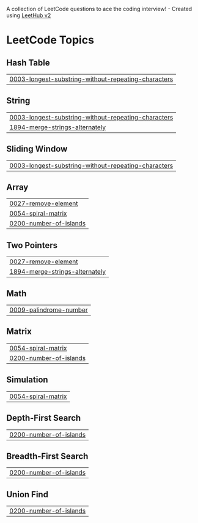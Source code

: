 A collection of LeetCode questions to ace the coding interview! - Created using [LeetHub v2](https://github.com/arunbhardwaj/LeetHub-2.0)
<!---LeetCode Topics Start-->
# LeetCode Topics
## Hash Table
|  |
| ------- |
| [0003-longest-substring-without-repeating-characters](https://github.com/Ahrakshith/DSA-Repo/tree/master/0003-longest-substring-without-repeating-characters) |
## String
|  |
| ------- |
| [0003-longest-substring-without-repeating-characters](https://github.com/Ahrakshith/DSA-Repo/tree/master/0003-longest-substring-without-repeating-characters) |
| [1894-merge-strings-alternately](https://github.com/Ahrakshith/DSA-Repo/tree/master/1894-merge-strings-alternately) |
## Sliding Window
|  |
| ------- |
| [0003-longest-substring-without-repeating-characters](https://github.com/Ahrakshith/DSA-Repo/tree/master/0003-longest-substring-without-repeating-characters) |
## Array
|  |
| ------- |
| [0027-remove-element](https://github.com/Ahrakshith/DSA-Repo/tree/master/0027-remove-element) |
| [0054-spiral-matrix](https://github.com/Ahrakshith/DSA-Repo/tree/master/0054-spiral-matrix) |
| [0200-number-of-islands](https://github.com/Ahrakshith/DSA-Repo/tree/master/0200-number-of-islands) |
## Two Pointers
|  |
| ------- |
| [0027-remove-element](https://github.com/Ahrakshith/DSA-Repo/tree/master/0027-remove-element) |
| [1894-merge-strings-alternately](https://github.com/Ahrakshith/DSA-Repo/tree/master/1894-merge-strings-alternately) |
## Math
|  |
| ------- |
| [0009-palindrome-number](https://github.com/Ahrakshith/DSA-Repo/tree/master/0009-palindrome-number) |
## Matrix
|  |
| ------- |
| [0054-spiral-matrix](https://github.com/Ahrakshith/DSA-Repo/tree/master/0054-spiral-matrix) |
| [0200-number-of-islands](https://github.com/Ahrakshith/DSA-Repo/tree/master/0200-number-of-islands) |
## Simulation
|  |
| ------- |
| [0054-spiral-matrix](https://github.com/Ahrakshith/DSA-Repo/tree/master/0054-spiral-matrix) |
## Depth-First Search
|  |
| ------- |
| [0200-number-of-islands](https://github.com/Ahrakshith/DSA-Repo/tree/master/0200-number-of-islands) |
## Breadth-First Search
|  |
| ------- |
| [0200-number-of-islands](https://github.com/Ahrakshith/DSA-Repo/tree/master/0200-number-of-islands) |
## Union Find
|  |
| ------- |
| [0200-number-of-islands](https://github.com/Ahrakshith/DSA-Repo/tree/master/0200-number-of-islands) |
<!---LeetCode Topics End-->